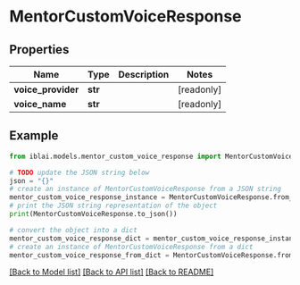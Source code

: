 # MentorCustomVoiceResponse


## Properties

Name | Type | Description | Notes
------------ | ------------- | ------------- | -------------
**voice_provider** | **str** |  | [readonly] 
**voice_name** | **str** |  | [readonly] 

## Example

```python
from iblai.models.mentor_custom_voice_response import MentorCustomVoiceResponse

# TODO update the JSON string below
json = "{}"
# create an instance of MentorCustomVoiceResponse from a JSON string
mentor_custom_voice_response_instance = MentorCustomVoiceResponse.from_json(json)
# print the JSON string representation of the object
print(MentorCustomVoiceResponse.to_json())

# convert the object into a dict
mentor_custom_voice_response_dict = mentor_custom_voice_response_instance.to_dict()
# create an instance of MentorCustomVoiceResponse from a dict
mentor_custom_voice_response_from_dict = MentorCustomVoiceResponse.from_dict(mentor_custom_voice_response_dict)
```
[[Back to Model list]](../README.md#documentation-for-models) [[Back to API list]](../README.md#documentation-for-api-endpoints) [[Back to README]](../README.md)


